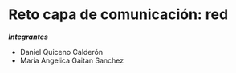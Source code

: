 # Reto capa de comunicación: red
***Integrantes***<br/> 
- Daniel Quiceno Calderón<br/> 
- Maria Angelica  Gaitan Sanchez<br/> 
